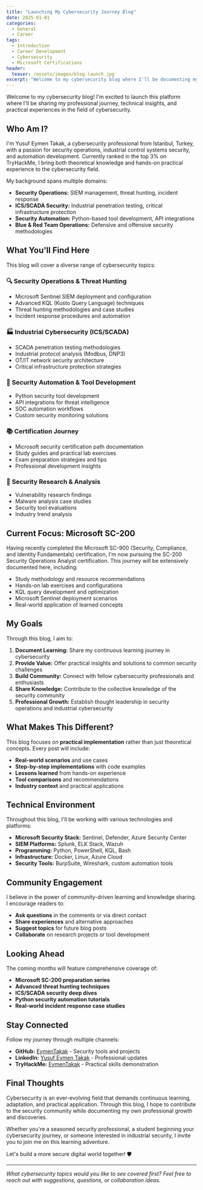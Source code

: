 ```yaml
---
title: "Launching My Cybersecurity Journey Blog"
date: 2025-01-01
categories:
  - General
  - Career
tags:
  - Introduction
  - Career Development
  - Cybersecurity
  - Microsoft Certifications
header:
  teaser: /assets/images/blog-launch.jpg
excerpt: "Welcome to my cybersecurity blog where I'll be documenting my professional journey, sharing practical insights, and contributing to the security community."
---
```


Welcome to my cybersecurity blog! I'm excited to launch this platform where I'll be sharing my professional journey, technical insights, and practical experiences in the field of cybersecurity.

## Who Am I?

I'm Yusuf Eymen Takak, a cybersecurity professional from Istanbul, Turkey, with a passion for security operations, industrial control systems security, and automation development. Currently ranked in the top 3% on TryHackMe, I bring both theoretical knowledge and hands-on practical experience to the cybersecurity field.

My background spans multiple domains:
- **Security Operations:** SIEM management, threat hunting, incident response
- **ICS/SCADA Security:** Industrial penetration testing, critical infrastructure protection
- **Security Automation:** Python-based tool development, API integrations
- **Blue & Red Team Operations:** Defensive and offensive security methodologies

## What You'll Find Here

This blog will cover a diverse range of cybersecurity topics:

### 🔍 **Security Operations & Threat Hunting**
- Microsoft Sentinel SIEM deployment and configuration
- Advanced KQL (Kusto Query Language) techniques
- Threat hunting methodologies and case studies
- Incident response procedures and automation

### 🏭 **Industrial Cybersecurity (ICS/SCADA)**
- SCADA penetration testing methodologies
- Industrial protocol analysis (Modbus, DNP3)
- OT/IT network security architecture
- Critical infrastructure protection strategies

### 🐍 **Security Automation & Tool Development**
- Python security tool development
- API integrations for threat intelligence
- SOC automation workflows
- Custom security monitoring solutions

### 📚 **Certification Journey**
- Microsoft security certification path documentation
- Study guides and practical lab exercises
- Exam preparation strategies and tips
- Professional development insights

### 🔬 **Security Research & Analysis**
- Vulnerability research findings
- Malware analysis case studies
- Security tool evaluations
- Industry trend analysis

## Current Focus: Microsoft SC-200

Having recently completed the Microsoft SC-900 (Security, Compliance, and Identity Fundamentals) certification, I'm now pursuing the SC-200 Security Operations Analyst certification. This journey will be extensively documented here, including:

- Study methodology and resource recommendations
- Hands-on lab exercises and configurations
- KQL query development and optimization
- Microsoft Sentinel deployment scenarios
- Real-world application of learned concepts

## My Goals

Through this blog, I aim to:

1. **Document Learning:** Share my continuous learning journey in cybersecurity
2. **Provide Value:** Offer practical insights and solutions to common security challenges  
3. **Build Community:** Connect with fellow cybersecurity professionals and enthusiasts
4. **Share Knowledge:** Contribute to the collective knowledge of the security community
5. **Professional Growth:** Establish thought leadership in security operations and industrial cybersecurity

## What Makes This Different?

This blog focuses on **practical implementation** rather than just theoretical concepts. Every post will include:

- **Real-world scenarios** and use cases
- **Step-by-step implementations** with code examples
- **Lessons learned** from hands-on experience
- **Tool comparisons** and recommendations
- **Industry context** and practical applications

## Technical Environment

Throughout this blog, I'll be working with various technologies and platforms:

- **Microsoft Security Stack:** Sentinel, Defender, Azure Security Center
- **SIEM Platforms:** Splunk, ELK Stack, Wazuh
- **Programming:** Python, PowerShell, KQL, Bash
- **Infrastructure:** Docker, Linux, Azure Cloud
- **Security Tools:** BurpSuite, Wireshark, custom automation tools

## Community Engagement

I believe in the power of community-driven learning and knowledge sharing. I encourage readers to:

- **Ask questions** in the comments or via direct contact
- **Share experiences** and alternative approaches
- **Suggest topics** for future blog posts
- **Collaborate** on research projects or tool development

## Looking Ahead

The coming months will feature comprehensive coverage of:

- **Microsoft SC-200 preparation series**
- **Advanced threat hunting techniques**
- **ICS/SCADA security deep dives**
- **Python security automation tutorials**
- **Real-world incident response case studies**

## Stay Connected

Follow my journey through multiple channels:

- **GitHub:** [EymenTakak](https://github.com/EymenTakak) - Security tools and projects
- **LinkedIn:** [Yusuf Eymen Takak](https://linkedin.com/in/eymentakak) - Professional updates
- **TryHackMe:** [EymenTakak](https://tryhackme.com/p/EymenTakak) - Practical skills demonstration

## Final Thoughts

Cybersecurity is an ever-evolving field that demands continuous learning, adaptation, and practical application. Through this blog, I hope to contribute to the security community while documenting my own professional growth and discoveries.

Whether you're a seasoned security professional, a student beginning your cybersecurity journey, or someone interested in industrial security, I invite you to join me on this learning adventure.

Let's build a more secure digital world together! 🛡️

---

*What cybersecurity topics would you like to see covered first? Feel free to reach out with suggestions, questions, or collaboration ideas.*
